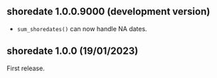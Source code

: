 ## shoredate 1.0.0.9000 (development version)

 - `sum_shoredates()` can now handle NA dates.

## shoredate 1.0.0 (19/01/2023)
First release.
